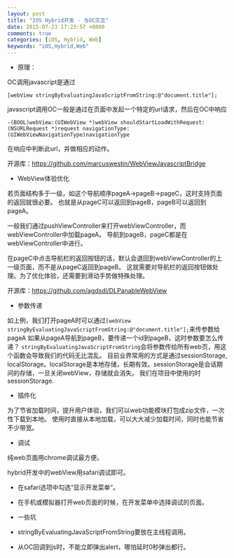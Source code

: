 ```yaml
---
layout: post
title: "IOS Hybrid开发 - 与OC交互"
date: 2015-07-23 17:23:57 +0800
comments: true
categories: [iOS, Hybrid, Web]
keywords: "iOS,Hybrid,Web"
---
```

* 原理：

OC调用javascript是通过
```
[webView stringByEvaluatingJavaScriptFromString:@"document.title"];
```

javascript调用OC一般是通过在页面中发起一个特定的url请求，然后在OC中响应
```
-(BOOL)webView:(UIWebView *)webView shouldStartLoadWithRequest:(NSURLRequest *)request navigationType:(UIWebViewNavigationType)navigationType
```
在响应中判断此url，并做相应的动作。

开源库：https://github.com/marcuswestin/WebViewJavascriptBridge
<!-- more -->

* WebView体验优化

若页面结构多于一级，如这个导航顺序pageA->pageB->pageC，这时支持页面的返回就很必要。
也就是从pageC可以返回到pageB，pageB可以返回到pageA。

一般我们通过pushViewController来打开webViewController，而webViewController中加载pageA。
导航到pageB，pageC都是在webViewController中进行。

在pageC中点击导航栏的返回按钮的话，默认会退回到webViewController的上一级页面，而不是从pageC返回到pageB。
这就需要对导航栏的返回按钮做处理。为了优化体验，还需要到滑动手势做特殊处理。

开源库：https://github.com/agdsdl/DLPanableWebView

* 参数传递

如上例，我们打开pageA时可以通过`[webView stringByEvaluatingJavaScriptFromString:@"document.title"];`来传参数给pageA
如果从pageA导航到pageB，要传递一个id到pageB，这时参数要怎么传递？
`stringByEvaluatingJavaScriptFromString`会将参数传给所有web页，用这个函数会导致我们的代码无比混乱。
目前业界常用的方式是通过sessionStorage, localStorage。localStorage是本地存储，长期有效。sessionStorage是会话期间的存储，一旦关闭webView，存储就会消失。
我们在项目中使用的时sessionStorage.

* 插件化

为了节省加载时间，提升用户体验，我们可以web功能模块打包成zip文件，一次性下载到本地。
使用时直接从本地加载，可以大大减少加载时间，同时也能节省不少带宽。

* 调试

纯web页面用chrome调试最方便。

hybrid开发中的webView用safari调试即可。
 * 在safari选项中勾选“显示开发菜单”。
 * 在手机或模拟器打开web页面的时候，在开发菜单中选择调试的页面。

* 一些坑
 * stringByEvaluatingJavaScriptFromString要放在主线程调用。
 * 从OC回调到js时，不能立即弹出alert，哪怕延时0秒弹出都行。
